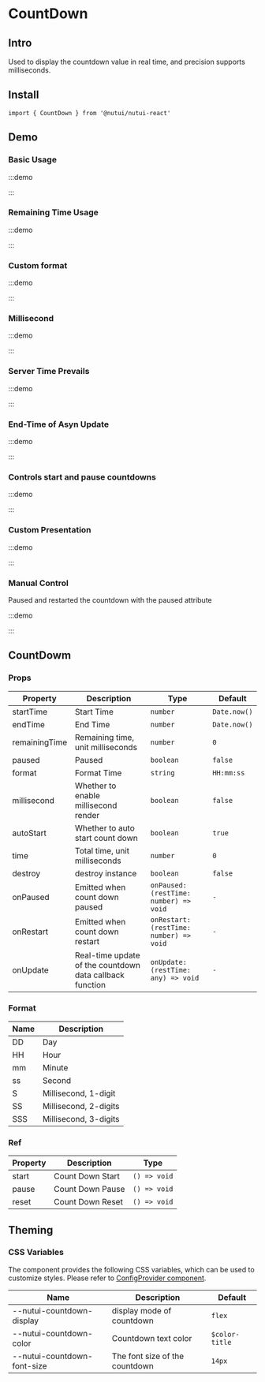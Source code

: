 # CountDown

## Intro

Used to display the countdown value in real time, and precision supports milliseconds.

## Install

```tsx
import { CountDown } from '@nutui/nutui-react'
```

## Demo

### Basic Usage

:::demo

<CodeBlock src='h5/demo1.tsx'></CodeBlock>

:::

### Remaining Time Usage

:::demo

<CodeBlock src='h5/demo2.tsx'></CodeBlock>

:::

### Custom format

:::demo

<CodeBlock src='h5/demo3.tsx'></CodeBlock>

:::

### Millisecond

:::demo

<CodeBlock src='h5/demo4.tsx'></CodeBlock>

:::

### Server Time Prevails

:::demo

<CodeBlock src='h5/demo5.tsx'></CodeBlock>

:::

### End-Time of Asyn Update

:::demo

<CodeBlock src='h5/demo6.tsx'></CodeBlock>

:::

### Controls start and pause countdowns

:::demo

<CodeBlock src='h5/demo7.tsx'></CodeBlock>

:::

### Custom Presentation

:::demo

<CodeBlock src='h5/demo8.tsx'></CodeBlock>

:::

### Manual Control

Paused and restarted the countdown with the paused attribute

:::demo

<CodeBlock src='h5/demo9.tsx'></CodeBlock>

:::

## CountDowm

### Props

| Property | Description | Type | Default |
| --- | --- | --- | --- |
| startTime | Start Time | `number` | `Date.now()` |
| endTime | End Time | `number` | `Date.now()` |
| remainingTime | Remaining time, unit milliseconds | `number` | `0` |
| paused | Paused | `boolean` | `false` |
| format | Format Time | `string` | `HH:mm:ss` |
| millisecond | Whether to enable millisecond render | `boolean` | `false` |
| autoStart | Whether to auto start count down | `boolean` | `true` |
| time | Total time, unit milliseconds | `number` | `0` |
| destroy | destroy instance | `boolean` | `false` |
| onPaused | Emitted when count down paused | `onPaused: (restTime: number) => void` | `-` |
| onRestart | Emitted when count down restart | `onRestart: (restTime: number) => void` | `-` |
| onUpdate | Real-time update of the countdown data callback function | `onUpdate: (restTime: any) => void` | `-` |

### Format

| Name | Description |
| --- | --- |
| DD | Day |
| HH | Hour |
| mm | Minute |
| ss | Second |
| S | Millisecond, 1-digit |
| SS | Millisecond, 2-digits |
| SSS | Millisecond, 3-digits |

### Ref

| Property | Description | Type |
| --- | --- | --- |
| start | Count Down Start | `() => void` |
| pause | Count Down Pause | `() => void` |
| reset | Count Down Reset | `() => void` |

## Theming

### CSS Variables

The component provides the following CSS variables, which can be used to customize styles. Please refer to [ConfigProvider component](#/en-US/component/configprovider).

| Name | Description | Default |
| --- | --- | --- |
| \--nutui-countdown-display | display mode of countdown | `flex` |
| \--nutui-countdown-color | Countdown text color | `$color-title` |
| \--nutui-countdown-font-size | The font size of the countdown | `14px` |